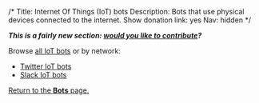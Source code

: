 /*
Title: Internet Of Things (IoT) bots
Description: Bots that use physical devices connected to the internet.
Show donation link: yes
Nav: hidden
*/

<!--
![Diving gear -- kind of looks like an old school robot](/content/images/illustrations/deep-sea-diver-768.jpg){.float-left}
-->

***This is a fairly new section: [would you like to contribute](https://github.com/botwiki/botwiki.org)?***

Browse [all IoT bots](/tag/iot) or by network:
- [Twitter IoT bots](/tag/iot+twitterbot)
- [Slack IoT bots](/tag/iot+slackbot)

[Return to the **Bots** page.](/bots)